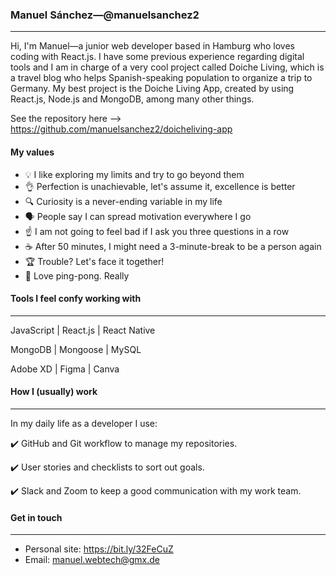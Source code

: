 ### Manuel Sánchez—@manuelsanchez2 
___

Hi, I'm Manuel—a junior web developer based in Hamburg who loves coding with React.js. I have some previous experience regarding digital tools and I am in charge of a very cool project called Doiche Living, which is a travel blog who helps Spanish-speaking population to organize a trip to Germany. My best project is the Doiche Living App, created by using React.js, Node.js and MongoDB, among many other things.  

See the repository here —> https://github.com/manuelsanchez2/doicheliving-app

#### My values

- 💡 I like exploring my limits and try to go beyond them
- 👌 Perfection is unachievable, let's assume it, excellence is better
- 🔍 Curiosity is a never-ending variable in my life
- 🗣 People say I can spread motivation everywhere I go
- ☝️ I am not going to feel bad if I ask you three questions in a row
- ☕️ After 50 minutes, I might need a 3-minute-break to be a person again
- 🏆 Trouble? Let's face it together!
- 🏓 Love ping-pong. Really


#### Tools I feel confy working with
___

JavaScript | React.js | React Native

MongoDB | Mongoose | MySQL

Adobe XD | Figma | Canva 


#### How I (usually) work
___
In my daily life as a developer I use: 


✔️ GitHub and Git workflow to manage my repositories.

✔️ User stories and checklists to sort out goals.

✔️ Slack and Zoom to keep a good communication with my work team.


#### Get in touch
___

- Personal site: https://bit.ly/32FeCuZ
- Email: manuel.webtech@gmx.de  
